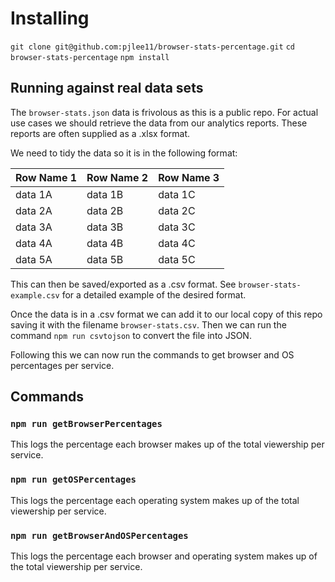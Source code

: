 # Installing

`git clone git@github.com:pjlee11/browser-stats-percentage.git`
`cd browser-stats-percentage`
`npm install`

## Running against real data sets

The `browser-stats.json` data is frivolous as this is a public repo. For actual use cases we should retrieve the data from our analytics reports. These reports are often supplied as a .xlsx format.

We need to tidy the data so it is in the following format:

| Row Name 1 | Row Name 2 | Row Name 3 |
| -----------|----------|----------|
| data 1A | data 1B | data 1C |
| data 2A | data 2B | data 2C |
| data 3A | data 3B | data 3C |
| data 4A | data 4B | data 4C |
| data 5A | data 5B | data 5C |

This can then be saved/exported as a .csv format. See `browser-stats-example.csv` for a detailed example of the desired format. 

Once the data is in a .csv format we can add it to our local copy of this repo saving it with the filename `browser-stats.csv`. Then we can run the command `npm run csvtojson` to convert the file into JSON. 

Following this we can now run the commands to get browser and OS percentages per service.

## Commands

### `npm run getBrowserPercentages`

This logs the percentage each browser makes up of the total viewership per service.

### `npm run getOSPercentages`

This logs the percentage each operating system makes up of the total viewership per service.

### `npm run getBrowserAndOSPercentages`

This logs the percentage each browser and operating system makes up of the total viewership per service.